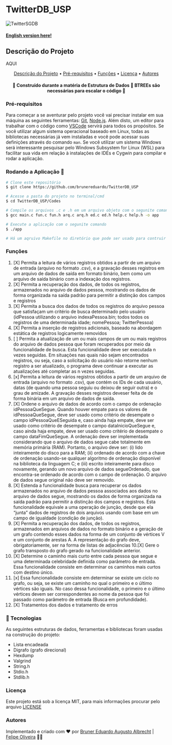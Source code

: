 # TwitterDB_USP

![TwitterSGDB](https://jornalggn.com.br/sites/default/files/2020/11/pesquisa-mostra-que-75-das-pessoas-acompanham-politica-pelo-twitter-twitterr.jpeg)

#### [English version here!](https://github.com/brunereduardo/TwitterDB_USP/blob/main/README_en.md)

## Descrição do Projeto
<p align="justify"> AQUI</p>


<p align="center">
<a href="#Descrição-do-Projeto">Descrição do Projeto</a> •  
<a href="#Pré-requisitos">Pré-requisitos</a> •	
<a href="#Funções">Funções</a> •
<a href="#Licença">Licença</a> • 
<a href="#Autores">Autores</a>
</p>

<h4 align="center"> 
	🚧  Construído durante a matéria de Estrutura de Dados 🚧 BTREEs são necessárias para escalar o código 🚧
</h4>

### Pré-requisitos

Para começar a se aventurar pelo projeto você vai precisar instalar em sua máquina as seguintes ferramentas:
[Git](https://git-scm.com), [Node.js](https://nodejs.org/en/). 
Além disto, um editor para trabalhar com o código como [VSCode](https://code.visualstudio.com/) servirá para todos os propósitos. Se você utilizar algum sistema operacional baseado em Linux, todas as bibliotecas necessárias já vem instaladas e você pode acessar suas definições através do comando ```man```. Se você utilizar um  sistema Windows será interessante pesquisar pelo Windows Subsystem for Linux (WSL) para facilitar sua vida em relação à  instalações de IDEs e Cygwin para compilar e rodar a aplicação.

### Rodando a Aplicação 🎲

```bash
# Clone este repositório
$ git clone https://github.com/brunereduardo/TwitterDB_USP

# Acesse a pasta do projeto no terminal/cmd
$ cd TwitterDB_USP/Codes

# Compile os arquivos .c e .h em um arquivo objeto com o segunite comando
$ gcc main.c fun.c fun.h arq.c arq.h ed.c ed.h help.c help.h -o app

# Execute a aplicação com o segunite comando
$ ./app

# Há um aqruivo Makefile no diretório que pode ser usado para contruir a aplicação via terminal com o comando make
```

### Funções

1. [X]  Permita a leitura de vários registros obtidos a partir de um arquivo de entrada (arquivo no formato .csv), e a gravação desses registros em um arquivo de dados de saída em formato binário, bem como um arquivo de saída binário com a indexação dos registros.
2. [X] Permita a recuperação dos dados, de todos os registros, armazenados no arquivo de dados pessoa, mostrando os dados de forma organizada na saída padrão para permitir a distinção dos campos e registros
3. [X]  Permita a busca dos dados de todos os registros do arquivo pessoa que satisfaçam um critério de busca determinado pelo usuário (idPessoa utilizando o arquivo indexaPessoa.bin; todos todos os registros de uma determinada idade; nomePessoa; TwitterPessoa)
4. [X] Permita a inserção de registros adicionais, baseado na abordagem estática de registros logicamente removidos
5. [ ]  Permita a atualização de um ou mais campos de um ou mais registros do arquivo de dados pessoa que foram recuperados por meio da funcionalidade de busca. Esta funcionalidade deve ser executada n vezes seguidas. Em situações nas quais não sejam encontrados registros, ou seja, caso a solicitação do usuário não retorne nenhum registro a ser atualizado, o programa deve continuar a executar as atualizações até completar as n vezes seguidas.
6. [x] Permita a leitura de vários registros obtidos a partir de um arquivo de entrada (arquivo no formato .csv), que contém os IDs de cada usuário, datas (de quando uma pessoa seguiu ou deixou de seguir outra) e o grau de amizade. A gravação desses registros deveser feita de de forma binária em um arquivo de dados de saída.
7. [X] Ordene o arquivo de dados de acordo com o campo de ordenação idPessoaQueSegue. Quando houver empate para os valores de idPessoaQueSegue, deve ser usado como critério de desempate o campo idPessoaQueESeguida e, caso ainda haja empate, deve ser usado como critério de desempate o campo dataInicioQueSegue e, caso ainda haja empate, deve ser usado como critério de desempate o campo dataFimQueSegue. A ordenação deve ser implementada considerando que o arquivo de dados segue cabe totalmente em memória primária (RAM). Portanto, o arquivo deve ser: (i) lido inteiramente do disco para a RAM; (ii) ordenado de acordo com a chave de ordenação usando-se qualquer algoritmo de ordenação disponível na biblioteca da linguagem C; e (iii) escrito inteiramente para disco novamente, gerando um novo arquivo de dados segueOrdenado, que encontra-se ordenado de acordo com o campo de ordenação. O arquivo de dados segue original não deve ser removido.
8. [X] Estenda a funcionalidade busca para recuperar os dados armazenados no arquivo de dados pessoa associados aos dados no arquivo de dados segue, mostrando os dados de forma organizada na saída padrão para permitir a distinção dos campos e registros. Esta funcionalidade equivale a uma operação de junção, desde que ela “junta” dados de registros de dois arquivos usando com base em um campo de igualdade (condição de junção).
9. [X] Permita a recuperação dos dados, de todos os registros, armazenados em arquivos de dados no formato binário e a geração de um grafo contendo esses dados na forma de um conjunto de vértices V e um conjunto de arestas A. A representação do grafo deve, obrigatoriamente, ser na forma de listas de adjacências
10.[X] Gere o grafo transposto do grafo gerado na funcionalidade anterior. 
11. [X] Determine o caminho mais curto entre cada pessoa que segue e uma determinada celebridade definida como parâmetro de entrada. Essa funcionalidade consiste em determinar os caminhos mais curtos com destino único.
12. [x] Essa funcionalidade consiste em determinar se existe um ciclo no grafo, ou seja, se existe um caminho no qual o primeiro e o último vértices são iguais. No caso dessa funcionalidade, o primeiro e o último vértices devem ser correspondentes ao nome da pessoa que foi passado como parâmetro de entrada (Busca em profundidade).
13. [X] Tratamentos dos dados e tratamento de erros

### 🚀 Tecnologias

As seguintes estruturas de dados, ferramentas e bibliotecas foram usadas na construção do projeto:

- Lista encadeada
- Digrafo (grafo direcional)
- Hexdump
- Valgrind
- String.h
- Stdio.h
- Stdlib.h

### Licença

<p>Este projeto está sob a licença MIT, para mais informações procurar pelo arquivo <a href = "https://github.com/brunereduardo/NextLevelWeek_2/blob/master/LICENSE">LICENSE</a></p>

### Autores
Implementado e criado com ❤️ por [Bruner Eduardo Augusto Albrecht](https://github.com/brunereduardo) | [Felipe Oliveira](https://github.com/felipeoliveir4) 👋🏽
